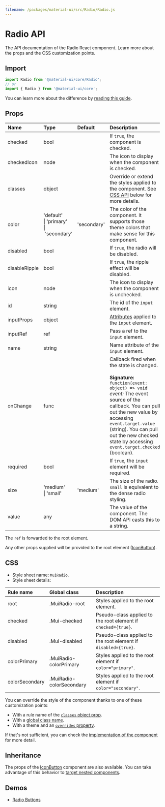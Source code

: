 ```yaml
---
filename: /packages/material-ui/src/Radio/Radio.js
---
```


<!--- This documentation is automatically generated, do not try to edit it. -->

# Radio API

<p class="description">The API documentation of the Radio React component. Learn more about the props and the CSS customization points.</p>

## Import

```js
import Radio from '@material-ui/core/Radio';
// or
import { Radio } from '@material-ui/core';
```

You can learn more about the difference by [reading this guide](/guides/minimizing-bundle-size/).



## Props

| Name | Type | Default | Description |
|:-----|:-----|:--------|:------------|
| <span class="prop-name">checked</span> | <span class="prop-type">bool</span> |  | If `true`, the component is checked. |
| <span class="prop-name">checkedIcon</span> | <span class="prop-type">node</span> |  | The icon to display when the component is checked. |
| <span class="prop-name">classes</span> | <span class="prop-type">object</span> |  | Override or extend the styles applied to the component. See [CSS API](#css) below for more details. |
| <span class="prop-name">color</span> | <span class="prop-type">'default'<br>&#124;&nbsp;'primary'<br>&#124;&nbsp;'secondary'</span> | <span class="prop-default">'secondary'</span> | The color of the component. It supports those theme colors that make sense for this component. |
| <span class="prop-name">disabled</span> | <span class="prop-type">bool</span> |  | If `true`, the radio will be disabled. |
| <span class="prop-name">disableRipple</span> | <span class="prop-type">bool</span> |  | If `true`, the ripple effect will be disabled. |
| <span class="prop-name">icon</span> | <span class="prop-type">node</span> |  | The icon to display when the component is unchecked. |
| <span class="prop-name">id</span> | <span class="prop-type">string</span> |  | The id of the `input` element. |
| <span class="prop-name">inputProps</span> | <span class="prop-type">object</span> |  | [Attributes](https://developer.mozilla.org/en-US/docs/Web/HTML/Element/input#Attributes) applied to the `input` element. |
| <span class="prop-name">inputRef</span> | <span class="prop-type">ref</span> |  | Pass a ref to the `input` element. |
| <span class="prop-name">name</span> | <span class="prop-type">string</span> |  | Name attribute of the `input` element. |
| <span class="prop-name">onChange</span> | <span class="prop-type">func</span> |  | Callback fired when the state is changed.<br><br>**Signature:**<br>`function(event: object) => void`<br>*event:* The event source of the callback. You can pull out the new value by accessing `event.target.value` (string). You can pull out the new checked state by accessing `event.target.checked` (boolean). |
| <span class="prop-name">required</span> | <span class="prop-type">bool</span> |  | If `true`, the `input` element will be required. |
| <span class="prop-name">size</span> | <span class="prop-type">'medium'<br>&#124;&nbsp;'small'</span> | <span class="prop-default">'medium'</span> | The size of the radio. `small` is equivalent to the dense radio styling. |
| <span class="prop-name">value</span> | <span class="prop-type">any</span> |  | The value of the component. The DOM API casts this to a string. |

The `ref` is forwarded to the root element.

Any other props supplied will be provided to the root element ([IconButton](/api/icon-button/)).

## CSS

- Style sheet name: `MuiRadio`.
- Style sheet details:

| Rule name | Global class | Description |
|:-----|:-------------|:------------|
| <span class="prop-name">root</span> | <span class="prop-name">.MuiRadio-root</span> | Styles applied to the root element.
| <span class="prop-name">checked</span> | <span class="prop-name">.Mui-checked</span> | Pseudo-class applied to the root element if `checked={true}`.
| <span class="prop-name">disabled</span> | <span class="prop-name">.Mui-disabled</span> | Pseudo-class applied to the root element if `disabled={true}`.
| <span class="prop-name">colorPrimary</span> | <span class="prop-name">.MuiRadio-colorPrimary</span> | Styles applied to the root element if `color="primary"`.
| <span class="prop-name">colorSecondary</span> | <span class="prop-name">.MuiRadio-colorSecondary</span> | Styles applied to the root element if `color="secondary"`.

You can override the style of the component thanks to one of these customization points:

- With a rule name of the [`classes` object prop](/customization/components/#overriding-styles-with-classes).
- With a [global class name](/customization/components/#overriding-styles-with-global-class-names).
- With a theme and an [`overrides` property](/customization/globals/#css).

If that's not sufficient, you can check the [implementation of the component](https://github.com/mui-org/material-ui/blob/master/packages/material-ui/src/Radio/Radio.js) for more detail.

## Inheritance

The props of the [IconButton](/api/icon-button/) component are also available.
You can take advantage of this behavior to [target nested components](/guides/api/#spread).

## Demos

- [Radio Buttons](/components/radio-buttons/)

